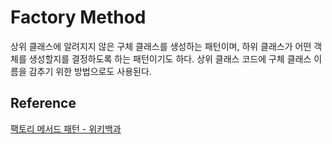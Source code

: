 # Factory Method

상위 클래스에 알려지지 않은 구체 클래스를 생성하는 패턴이며, 하위 클래스가 어떤 객체를 생성할지를 결정하도록 하는 패턴이기도 하다.
상위 클래스 코드에 구체 클래스 이름을 감추기 위한 방법으로도 사용된다.

## Reference

[팩토리 메서드 패턴 - 위키백과](https://ko.wikipedia.org/wiki/%ED%8C%A9%ED%86%A0%EB%A6%AC_%EB%A9%94%EC%84%9C%EB%93%9C_%ED%8C%A8%ED%84%B4)